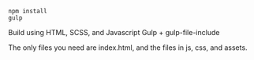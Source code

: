 ```console
npm install
gulp
```

Build using HTML, SCSS, and Javascript
Gulp + gulp-file-include

The only files you need are index.html, and the files in js, css, and assets.
